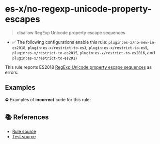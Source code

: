 # es-x/no-regexp-unicode-property-escapes
> disallow RegExp Unicode property escape sequences

- ✅ The following configurations enable this rule: `plugin:es-x/no-new-in-es2018`, `plugin:es-x/restrict-to-es3`, `plugin:es-x/restrict-to-es5`, `plugin:es-x/restrict-to-es2015`, `plugin:es-x/restrict-to-es2016`, and `plugin:es-x/restrict-to-es2017`

This rule reports ES2018 [RegExp Unicode property escape sequences](https://github.com/tc39/proposal-regexp-unicode-property-escapes#readme) as errors.

## Examples

⛔ Examples of **incorrect** code for this rule:

<eslint-playground type="bad" code="/*eslint es-x/no-regexp-unicode-property-escapes: error */
const r1 = /\p{Script=Hiragana}+/u
" />

## 📚 References

- [Rule source](https://github.com/ota-meshi/eslint-plugin-es-x/blob/master/lib/rules/no-regexp-unicode-property-escapes.js)
- [Test source](https://github.com/ota-meshi/eslint-plugin-es-x/blob/master/tests/lib/rules/no-regexp-unicode-property-escapes.js)
